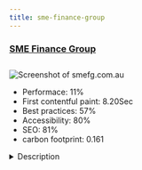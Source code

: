 ```yaml
---
title: sme-finance-group
---
```


<div style="height: 3rem">
  <a href="http://www.smefg.com.au/"><h3>SME Finance Group</h3></a>
</div>
<img loading="lazy" src="/images/thumbs/smefg.com.au.jpg" alt="Screenshot of smefg.com.au" />
<ul>
  <li>Performace: 11%</li>
  <li>
    First contentful paint:
    8.20Sec
  </li>
  <li>Best practices: 57%</li>
  <li>Accessibility: 80%</li>
  <li>SEO: 81%</li>
  <li>carbon footprint: 0.161</li>
</ul>
<details>
  <summary>Description</summary>
  <p>SME Finance Group Pty Ltd (SME) is a finance company specialising in asset finance, mortgage finance and business cash flow lending. 

We deliver solutions tailored to the needs of an SME business whether it be for property and equipment investments or to provide that much needed cash flow injection.  We even have facilities that provide funding to assist with the purchase of luxury assets to celebrate the success achieved from all your hard work.

Our Vendor Finance facilities help companies increase sales and improve margins by providing customers with affordable monthly repayments.</p>
</details>


